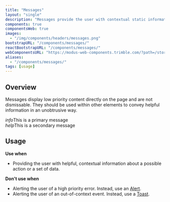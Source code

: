 ```yaml
---
title: "Messages"
layout: "single"
description: "Messages provide the user with contextual static information. They have a lower priority than an alert."
components: true
componentsWeb: true
images:
  - "/img/components/headers/messages.png"
bootstrapURL: "/components/messages/"
reactBootstrapURL: "/components/messages/"
webComponentsURL: "https://modus-web-components.trimble.com/?path=/story/components-message--default"
aliases:
  - "/components/messages/"
tags: [usage]
---
```


## Overview

Messages display low priority content directly on the page and are not dismissable. They should be used within other elements to convey helpful information in an unobtrusive way.

<div class="d-flex flex-column">
  <div class="message message-primary">
    <i class="modus-icons notranslate" aria-hidden="true">info</i>This is a primary message
  </div>
  <div class="message message-secondary">
    <i class="modus-icons notranslate" aria-hidden="true">help</i>This is a secondary message
  </div>
</div>

## Usage

**Use when**

- Providing the user with helpful, contextual information about a possible action or a set of data.

**Don't use when**

- Alerting the user of a high priority error. Instead, use an [Alert](/components/web/alerts/).
- Alerting the user of an out-of-context event. Instead, use a [Toast](/components/web/toasts/).
